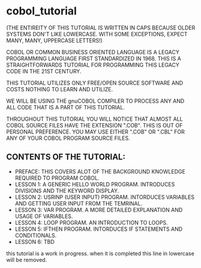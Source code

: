 # cobol_tutorial
(THE ENTIREITY OF THIS TUTORIAL IS WRITTEN IN CAPS BECAUSE OLDER SYSTEMS DON'T LIKE LOWERCASE. WITH SOME EXCEPTIONS, EXPECT MANY, MANY, UPPERCASE LETTERS!)

COBOL OR COMMON BUSINESS ORIENTED LANGUAGE IS A LEGACY PROGRAMMING LANGUAGE FIRST STANDARDIZED IN 1968. THIS IS A STRAIGHTFORWARDS TUTORIAL FOR PROGRAMMING THIS LEGACY CODE IN THE 21ST CENTURY.

THIS TUTORIAL UTILIZES ONLY FREE/OPEN SOURCE SOFTWARE AND COSTS NOTHING TO LEARN AND UTILIZE.

WE WILL BE USING THE gnuCOBOL COMPILER TO PROCESS ANY AND ALL CODE THAT IS A PART OF THIS TUTORIAL.

THROUGHOUT THIS TUTORIAL YOU WILL NOTICE THAT ALMOST ALL COBOL SOURCE FILES HAVE THE EXTENSION ".COB". THIS IS OUT OF PERSONAL PREFERENCE. YOU MAY USE EITHER ".COB" OR ".CBL" FOR ANY OF YOUR COBOL PROGRAM SOURCE FILES.

CONTENTS OF THE TUTORIAL:
---

  * PREFACE: THIS COVERS ALOT OF THE BACKGROUND KNOWLEDGE REQUIRED TO PROGRAM COBOL.
  * LESSON 1: A GENERIC HELLO WORLD PROGRAM. INTRODUCES DIVISIONS AND THE KEYWORD DISPLAY.
  * LESSON 2: USRINP (USER INPUT) PROGRAM. INTORDUCES VARIABLES AND GETTING USER INPUT FROM THE TEMRINAL.
  * LESSON 3: VAR PROGRAM. A MORE DETAILED EXPLANATION AND USAGE OF VARIABLES.
  * LESSON 4: LOOP PROGRAM. AN INTRODUCTION TO LOOPS.
  * LESSON 5: IFTHEN PROGRAM. INTORDUCES IF STATEMENTS AND CONDITIONALS.
  * LESSON 6: TBD

this tutorial is a work in progress. when it is completed this line in lowercase will be removed.
